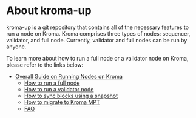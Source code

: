 # About kroma-up

kroma-up is a git repository that contains all of the necessary features to run a node on Kroma.
Kroma comprises three types of nodes: sequencer, validator, and full node. Currently, validator and full nodes can be run by anyone.

To learn more about how to run a full node or a validator node on Kroma, please refer to the links below:

- [Overall Guide on Running Nodes on Kroma](https://docs.kroma.network/builders/node-operators)
    - [How to run a full node](https://docs.kroma.network/builders/node-operators/running-a-full-node)
    - [How to run a validator node](https://docs.kroma.network/builders/node-operators/running-a-kroma-v2-validator-node)
    - [How to sync blocks using a snapshot](https://docs.kroma.network/builders/node-operators/how-to-sync-blocks-using-a-snapshot)
    - [How to migrate to Kroma MPT](https://docs.kroma.network/builders/node-operators/kroma-mpt-migration-guide)
    - [FAQ](https://docs.kroma.network/builders/node-operators/faq)
